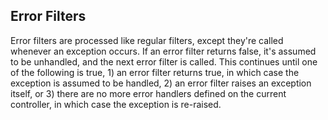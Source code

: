 
Error Filters
-------------

Error filters are processed like regular filters, except they're called whenever an exception occurs. If an error filter returns false, it's assumed to be unhandled, and the next error filter is called. This continues until one of the following is true, 1) an error filter returns true, in which case the exception is assumed to be handled, 2) an error filter raises an exception itself, or 3) there are no more error handlers defined on the current controller, in which case the exception is re-raised.
